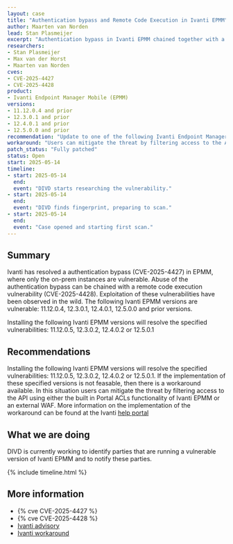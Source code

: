```yaml
---
layout: case
title: "Authentication bypass and Remote Code Execution in Ivanti EPMM"
author: Maarten van Norden
lead: Stan Plasmeijer
excerpt: "Authentication bypass in Ivanti EPMM chained together with a remote code execution vulnerability, could lead to unauthenticated remote code execution."
researchers:
- Stan Plasmeijer
- Max van der Horst
- Maarten van Norden
cves:
- CVE-2025-4427
- CVE-2025-4428
product:
- Ivanti Endpoint Manager Mobile (EPMM)
versions: 
- 11.12.0.4 and prior 
- 12.3.0.1 and prior 
- 12.4.0.1 and prior 
- 12.5.0.0 and prior 
recommendation: "Update to one of the following Ivanti Endpoint Manager Mobile (EPMM) versions 11.12.0.5, 12.3.0.2, 12.4.0.2 or 12.5.0.1"
workaround: "Users can mitigate the threat by filtering access to the API using either the built in Portal ACLs functionality of Ivanti EPMM or an external WAF"
patch_status: "Fully patched"
status: Open
start: 2025-05-14
timeline:
- start: 2025-05-14
  end:
  event: "DIVD starts researching the vulnerability."
- start: 2025-05-14
  end:
  event: "DIVD finds fingerprint, preparing to scan."
- start: 2025-05-14
  end:
  event: "Case opened and starting first scan."
---
```


## Summary
Ivanti has resolved a authentication bypass (CVE-2025-4427) in EPMM, where only the on-prem instances are vulnerable. Abuse of the authentication bypass can be chained with a remote code execution vulnerability (CVE-2025-4428). Exploitation of these vulnerabilities have been observed in the wild. The following Ivanti EPMM versions are vulnerable: 11.12.0.4, 12.3.0.1, 12.4.0.1, 12.5.0.0 and prior versions.

Installing the following Ivanti EPMM versions will resolve the specified vulnerabilities: 11.12.0.5, 12.3.0.2, 12.4.0.2 or 12.5.0.1

## Recommendations
Installing the following Ivanti EPMM versions will resolve the specified vulnerabilities: 11.12.0.5, 12.3.0.2, 12.4.0.2 or 12.5.0.1. If the implementation of these specified versions is not feasable, then there is a workaround available. In this situation users can mitigate the threat by filtering access to the API using either the built in Portal ACLs functionality of Ivanti EPMM or an external WAF. More information on the implementation of the workaround can be found at the Ivanti [help portal](https://help.ivanti.com/mi/help/en_us/core/12.x/sys/CoreSystemManager/Access_Control_Lists__Po.htm)

## What we are doing
DIVD is currently working to identify parties that are running a vulnerable version of Ivanti EPMM and to notify these parties. 

{% include timeline.html %}

## More information

* {% cve  CVE-2025-4427 %}
* {% cve  CVE-2025-4428 %}
* [Ivanti advisory](https://forums.ivanti.com/s/article/Security-Advisory-Ivanti-Endpoint-Manager-Mobile-EPMM?language=en_US)
* [Ivanti workaround](https://help.ivanti.com/mi/help/en_us/core/12.x/sys/CoreSystemManager/Access_Control_Lists__Po.htm)

